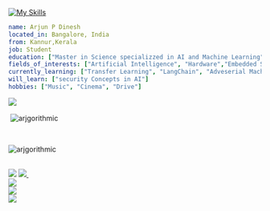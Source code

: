 [![My Skills](https://skillicons.dev/icons?i=py,r,html,css,js,cpp,mysql,tensorflow,linux,git,github,raspberrypi,stackoverflow)](https://www.linkedin.com/in/arjun-p-dinesh-81022a235/)
```yaml
name: Arjun P Dinesh
located_in: Bangalore, India
from: Kannur,Kerala
job: Student
education: ["Master in Science specializzed in AI and Machine Learning"]
fields_of_interests: ["Artificial Intelligence", "Hardware","Embedded Systems", "Linux"]
currently_learning: ["Transfer Learning", "LangChain", "Adveserial Machine Learning"]
will_learn: ["security Concepts in AI"]
hobbies: ["Music", "Cinema", "Drive"]
```
<!---
ARj-cyber/ARj-cyber is a ✨ aRj ✨ repository because its `README.md` (this file) appears on your GitHub profile.
You can click the Preview link to take a look at your changes.
--->
<!--[![GitHub Streak](https://streak-stats.demolab.com?user=ARj-cyber&theme=onedark&hide_border=true&date_format=j%20M%5B%20Y%5D&stroke=BF20DD&background=2D2D2D&ring=D41CFF&fire=FF0000&currStreakNum=FFF905&currStreakLabel=FFF905&sideNums=FFF905&sideLabels=D3CE04&dates=AFAB03)](https://git.io/streak-stats) -->

<img align="center" src="https://github-readme-stats.vercel.app/api/top-langs?username=arjgorithmic&title_color=ffffff&text_color=c9cacc&icon_color=2b7bbc&bg_color=1d1f21&langs_count=3" />

<p>&nbsp;<img align="center" src="https://github-readme-stats.vercel.app/api?username=arjgorithmic&show_icons=true&locale=en&title_color=ffffff&text_color=c9cacc&icon_color=2b7bbc&bg_color=1d1f21" alt="arjgorithmic" /></p><br>

<p><img align="center" src="https://github-readme-streak-stats.herokuapp.com/?user=arjgorithmic" alt="arjgorithmic" /></p>
<br>
<!-- <img src ="https://img.shields.io/badge/Porsche-B12B28?logo=porsche&logoColor=fff&style=for-the-badge"> <br>-->
<img src ="https://img.shields.io/github/followers/Arjgorithmic.svg?style=social&label=Follow&maxAge=2592000">
<a href = "https://www.linkedin.com/in/arjun-p-dinesh-81022a235/">
   <img src="https://img.shields.io/badge/LinkedIn-0077B5?style=for-the-badge&logo=linkedin&logoColor=white">
</a>&nbsp;
<br>
<a href = "https://twitter.com/ArjunP99781635">
   <img src="https://img.shields.io/badge/Twitter-1DA1F2?style=for-the-badge&logo=twitter&logoColor=white">
</a><br>
<!-- <a href = "https://inexpensive-bearskin-e10.notion.site/Wheels-and-Thoughts-f2c2e6ef0c9c44c59d71e6c601bd7adb">
   <img src="https://img.shields.io/badge/Website-Wheels and Thoughts-important"
</a><br> -->
<a href = "mailto:arjunpdinesh123@gmail.com?subject=contacting%20via%20github">
   <img src="https://img.shields.io/badge/Gmail-D14836?style=for-the-badge&logo=gmail&logoColor=white">
</a>
   <br>
<img src="http://ForTheBadge.com/images/badges/built-with-love.svg">
